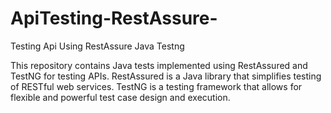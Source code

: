 # ApiTesting-RestAssure-
Testing Api Using RestAssure Java Testng 

This repository contains Java tests implemented using RestAssured and TestNG for testing APIs. 
RestAssured is a Java library that simplifies testing of RESTful web services. 
TestNG is a testing framework that allows for flexible and powerful test case design and execution.

